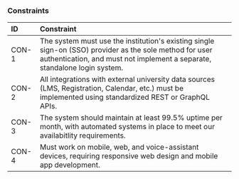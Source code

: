 ### Constraints
| ID | Constraint |
|:-----|:-----|
| CON-1 | The system must use the institution's existing single sign-on (SSO) provider as the sole method for user authentication, and must not implement a separate, standalone login system. |
| CON-2 | All integrations with external university data sources (LMS, Registration, Calendar, etc.) must be implemented using standardized REST or GraphQL APIs. |
| CON-3 | The system should maintain at least 99.5% uptime per month, with automated systems in place to meet our availabitlity requirements. |
| CON-4 | Must work on mobile, web, and voice-assistant devices, requiring responsive web design and mobile app development. |
